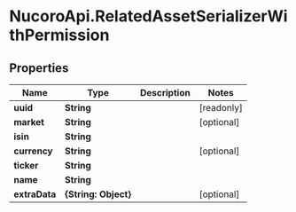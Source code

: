 # NucoroApi.RelatedAssetSerializerWithPermission

## Properties

Name | Type | Description | Notes
------------ | ------------- | ------------- | -------------
**uuid** | **String** |  | [readonly] 
**market** | **String** |  | [optional] 
**isin** | **String** |  | 
**currency** | **String** |  | [optional] 
**ticker** | **String** |  | 
**name** | **String** |  | 
**extraData** | **{String: Object}** |  | [optional] 


